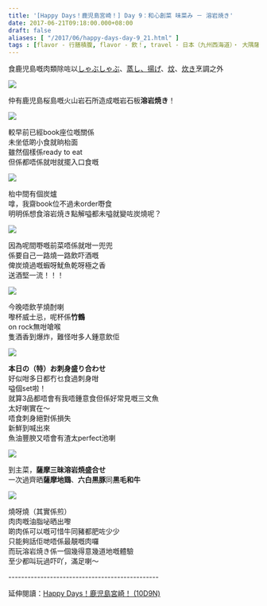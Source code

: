 ```yaml
---
title: '[Happy Days！鹿児島宮崎！] Day 9：和心創菜 味菜み － 溶岩焼き'
date: 2017-06-21T09:18:00.000+08:00
draft: false
aliases: [ "/2017/06/happy-days-day-9_21.html" ]
tags : [flavor - 行膳積腹, flavor - 飲！, travel - 日本（九州西海道）・ 大隅薩摩鹿児島と日向宮崎]
---
```


食鹿児島嘅肉類除咗以[しゃぶしゃぶ](https://hidie.net/kojkmi4c/)、[蒸し、揚げ](https://hidie.net/kojkmi5e/)、[炆](https://hidie.net/kojkmi5b/)、[炊き](https://hidie.net/kojkmi6m/)烹調之外  

![](/images/kojkmi9c1.jpg)

仲有鹿児島桜島嘅火山岩石所造成嘅岩石板**溶岩焼き**！  

![](/images/kojkmi9c.jpg)

較早前已經book座位嘅關係  
未坐低啲小食就晌枱面  
雖然個樣係ready to eat  
但係都唔係就咁就擺入口食嘅  

![](/images/kojkmi9c2.jpg)

枱中間有個炭爐  
嗱，我齋book位不過未order嘢食  
明明係想食溶岩焼き點解嗌都未嗌就變咗炭燒呢？  

![](/images/kojkmi9c3.jpg)

因為呢間嘢嘅前菜唔係就咁一兜兜  
係要自己一路燒一路飲吓酒嘅  
俾炭燒過嘅蝦呀魷魚乾呀極之香  
送酒堅一流！！！  

![](/images/kojkmi9c4.jpg)

今晚唔飲芋燒酎喇  
嚟杯威士忌，呢杯係**竹鶴**  
on rock無咁嗆喉  
隻酒香到爆炸，難怪咁多人鍾意飲佢  

![](/images/kojkmi9c5.jpg)

**本日の（特）お刺身盛り合わせ**  
好似咁多日都冇乜食過刺身咁  
嗌個set啦！  
就算3品都唔會有我唔鍾意食但係好常見嘅三文魚  
太好喇實在～  
唔食刺身絕對係損失  
新鮮到喊出來  
魚油豐腴又唔會有渣太perfect池喇  

![](/images/kojkmi9c6.jpg)

到主菜，**薩摩三昧溶岩焼盛合せ**  
一次過齊晒**薩摩地鶏**、**六白黒豚**同**黒毛和牛**  

![](/images/kojkmi9c7.jpg)

燒呀燒（其實係煎）  
肉肉嘅油脂咇晒出嚟  
啲肉係可以嘅可惜牛同豬都肥咗少少  
只能夠話佢哋唔係最靚嘅肉囉  
而玩溶岩焼き係一個幾得意幾道地嘅體驗  
至少都叫玩過吓吖，滿足喇～  
  
\-----------------------------------------------  
  
延伸閱讀：[Happy Days！鹿児島宮崎！ (10D9N)](https://hidie.net/kojkmi10d9n/)
